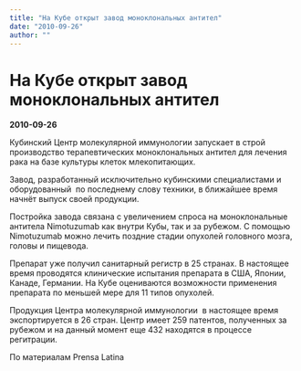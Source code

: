 ```yaml
---
title: "На Кубе открыт завод моноклональных антител"
date: "2010-09-26"
author: ""
---
```


# На Кубе открыт завод моноклональных антител

**2010-09-26** 

Кубинский Центр молекулярной иммунологии запускает в строй  производство терапевтических моноклональных антител для лечения рака на базе культуры клеток млекопитающих.

Завод, разработанный исключительно кубинскими специалистами и  оборудованный  по последнему слову техники, в ближайшее время начнёт выпуск своей продукции. 

 

 Постройка завода связана с увеличением спроса на моноклональные антитела Nimotuzumab как внутри Кубы, так и за рубежом. С помощью Nimotuzumab можно лечить поздние стадии опухолей головного мозга, головы и пищевода.

Препарат уже получил санитарный регистр в 25 странах. В настоящее время проводятся клинические испытания препарата в США, Японии, Канаде, Германии. На Кубе оцениваются возможности применения препарата по меньшей мере для 11 типов опухолей.

Продукция Центра молекулярной иммунологии  в настоящее время экспортируется в 26 стран. Центр имеет 259 патентов, полученных за рубежом и на данный момент еще 432 находятся в процессе регитрации.

По материалам Prensa Latina